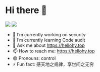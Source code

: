 # Hi there 👋

<img src="https://github-readme-stats-mrdulin.vercel.app/api?username=light-Life&show_icons=true&hide_border=true&hide=prs&theme=buefy">
<img src="https://github-readme-stats.vercel.app/api/top-langs/?username=light-Life&layout=compact&hide_border=true&theme=buefy&show_icons=true">


- 🔭 I’m currently working on security
- 🌱 I’m currently learning Code audit
- 💬 Ask me about https://hellohy.top
- 📫 How to reach me: https://hellohy.top
- 😄 Pronouns: control
- ⚡ Fun fact: 感天地之规律，享世间之无穷
